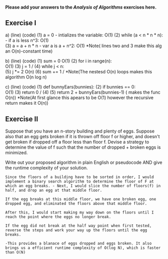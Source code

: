 #### Please add your answers to the ***Analysis of  Algorithms*** exercises here.

## Exercise I

a)
(line)  (code)
(1)     a = 0 - intializes the variable: O(1)
(2)     while (a < n * n * n): - if a is less n^3: O(1)  
(3)         a = a + n * n - var a is a + n^2: O(1)
    *Note( lines two and 3 make this alg an O(n)-constant time)



b)
(line)  (code)
(1)        sum = 0 O(1)
(2)        for i in range(n): \
                                O(1)
(3)            j = 1          / 
(4)            while j < n: \
(5)                j *= 2     O(n) 
(6)                sum += 1 /
    *Note(The nestesd O(n) loops makes this algorithm O(n log n)




c)
(line)  (code)
(1)     def bunnyEars(bunnies):
(2)         if bunnies == 0:\
                              O(1)
(3)             return 0    /
(4)
(5)         return 2 + bunnyEars(bunnies-1) ( makes the func O(n))
        *Note(At first glance this apears to be O(1) however the recursive return makes it O(n))


## Exercise II

Suppose that you have an n-story building and plenty of eggs. Suppose also that an egg gets broken if it is thrown off floor f or higher, and doesn't get broken if dropped off a floor less than floor f. Devise a strategy to determine the value of f such that the number of dropped + broken eggs is minimized.

Write out your proposed algorithm in plain English or pseudocode AND give the runtime complexity of your solution.



    Since the floors of a building have to be sorted in order, I would implement a binary search algorithm to determine the floor of F at which an egg breaks. - Next, I would slice the number of floors(f) in half, and drop an egg at that middle floor.

    If the egg breaks at this middle floor, we have one broken egg, one dropped egg, and eliminated the floors above that middle floor.

    After this, I would start making my way down on the floors until I reach the point where the eggs no longer break.

    If the egg did not break at the half way point when first tested, reverse the steps and work your way up the floors until the egg breaks.

    -This provides a blanace of eggs dropped and eggs broken. It also brings us a efficient runtime complexity of O(log N), which is faster than O(N)

